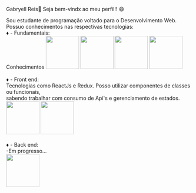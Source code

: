 Gabryell Reis👑
Seja bem-vindx ao meu perfil!! 😄


Sou estudante de programação voltado para o Desenvolvimento Web.
Possuo conhecimentos nas respectivas tecnologias: <br />
♦ - Fundamentais: <br />
Conhecimentos
<img src="https://cdn.jsdelivr.net/gh/devicons/devicon/icons/html5/html5-original.svg" width="90px" />
<img src="https://cdn.jsdelivr.net/gh/devicons/devicon/icons/css3/css3-original.svg" width="90px" />
<img src="https://cdn.jsdelivr.net/gh/devicons/devicon/icons/javascript/javascript-original.svg" width="90px" />
<img src="https://cdn.jsdelivr.net/gh/devicons/devicon/icons/github/github-original.svg" width="90px"/>
<br />
<br />
 ♦ - Front end: <br />
 Tecnologias como ReactJs e Redux. Posso utilizar componentes de classes ou funcionais, <br />
 sabendo trabalhar com consumo de Api's e gerenciamento de estados. <br />
<img src="https://cdn.jsdelivr.net/gh/devicons/devicon/icons/react/react-original.svg" width="90px" />
<img src="https://cdn.jsdelivr.net/gh/devicons/devicon/icons/redux/redux-original.svg" width="90px" />
 <br />
 <br />
 ♦ - Back end: <br />
 -Em progresso... <br />
 <img src="https://img.icons8.com/fluency/48/000000/progress-indicator.png" width="90px" />
